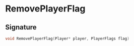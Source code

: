 # RemovePlayerFlag

## Signature

```cpp
void RemovePlayerFlag(Player* player, PlayerFlags flag)
```
